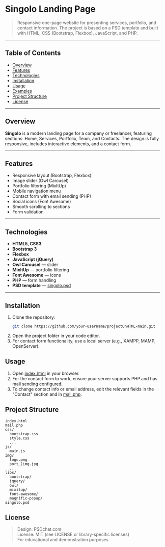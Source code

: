 # Singolo Landing Page

> Responsive one-page website for presenting services, portfolio, and contact information. The project is based on a PSD template and built with HTML, CSS (Bootstrap, Flexbox), JavaScript, and PHP.

---

## Table of Contents

- [Overview](#overview)
- [Features](#features)
- [Technologies](#technologies)
- [Installation](#installation)
- [Usage](#usage)
- [Examples](#examples)
- [Project Structure](#project-structure)
- [License](#license)

---

## Overview

**Singolo** is a modern landing page for a company or freelancer, featuring sections: Home, Services, Portfolio, Team, and Contacts. The design is fully responsive, includes interactive elements, and a contact form.

---

## Features

- Responsive layout (Bootstrap, Flexbox)
- Image slider (Owl Carousel)
- Portfolio filtering (MixItUp)
- Mobile navigation menu
- Contact form with email sending (PHP)
- Social icons (Font Awesome)
- Smooth scrolling to sections
- Form validation

---

## Technologies

- **HTML5, CSS3**
- **Bootstrap 3**
- **Flexbox**
- **JavaScript (jQuery)**
- **Owl Carousel** — slider
- **MixItUp** — portfolio filtering
- **Font Awesome** — icons
- **PHP** — form handling
- **PSD template** — [singolo.psd](singolo.psd)

---

## Installation

1. Clone the repository:
   ```sh
   git clone https://github.com/your-username/projectOnHTML-main.git
   ```
2. Open the project folder in your code editor.
3. For contact form functionality, use a local server (e.g., XAMPP, MAMP, OpenServer).

## Usage

1. Open [index.html](http://localhost:3000/) in your browser.
2. For the contact form to work, ensure your server supports PHP and has mail sending configured.
3. To change contact info or email address, edit the relevant fields in the "Contact" section and in [mail.php](./mail.php).

## Project Structure

```
index.html
mail.php
css/
  bootstrap.css
  style.css
  ...
js/
  main.js
img/
  logo.png
  port_1img.jpg
  ...
libs/
  bootstrap/
  jquery/
  owl/
  mixitup/
  font-awesome/
  magnific-popup/
singolo.psd
```

## License

> Design: PSDchat.com </br>
> License: MIT (see LICENSE or library-specific licenses) </br>
> For educational and demonstration purposes

